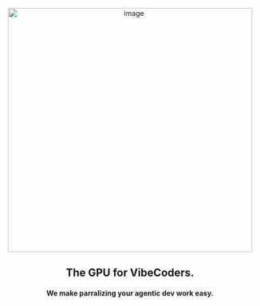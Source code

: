 <p align="center">

<img width="490" alt="image" src="https://github.com/user-attachments/assets/991f1494-b797-486d-ab92-d2929e341c14" />
<h2 align="center">
The GPU for VibeCoders.
</h2>
<h4 align="center">We make parralizing your agentic dev work easy.
</h4>
</p>
